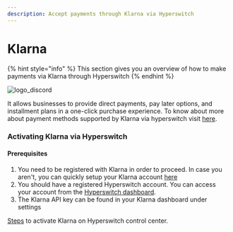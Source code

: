 ```yaml
---
description: Accept payments through Klarna via Hyperswitch
---
```


# Klarna

{% hint style="info" %}
This section gives you an overview of how to make payments via Klarna through Hyperswitch
{% endhint %}

![logo\_discord](https://hyperswitch.io/icons/homePageIcons/logos/klarnaLogo.svg)

It allows businesses to provide direct payments, pay later options, and installment plans in a one-click purchase experience. To know about more about payment methods supported by Klarna via hyperswitch visit [here](https://hyperswitch.io/pm-list).

### Activating Klarna via Hyperswitch

#### Prerequisites

1. You need to be registered with Klarna in order to proceed. In case you aren't, you can quickly setup your Klarna account [here](https://www.klarna.com/us/business/)
2. You should have a registered Hyperswitch account. You can access your account from the [Hyperswitch dashboard](https://app.hyperswitch.io/register).
3. The Klarna API key can be found in your Klarna dashboard under settings

[Steps](https://docs.hyperswitch.io/hyperswitch-cloud/connectors/activate-connector-on-hyperswitch) to activate Klarna on Hyperswitch control center.
